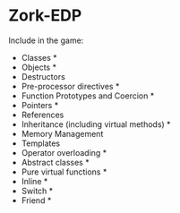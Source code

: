 # Zork-EDP

Include in the game:

- Classes *
- Objects *
- Destructors
- Pre-processor directives *
- Function Prototypes and Coercion *
- Pointers *
- References
- Inheritance (including virtual methods) *
- Memory Management 
- Templates
- Operator overloading *
- Abstract classes *
- Pure virtual functions *
- Inline *
- Switch *
- Friend *
